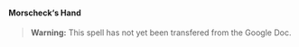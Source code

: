 #### Morscheck‘s Hand
<!-- previously "Arcane Hand" -->

> **Warning:**
> This spell has not yet been transfered from the Google Doc.
